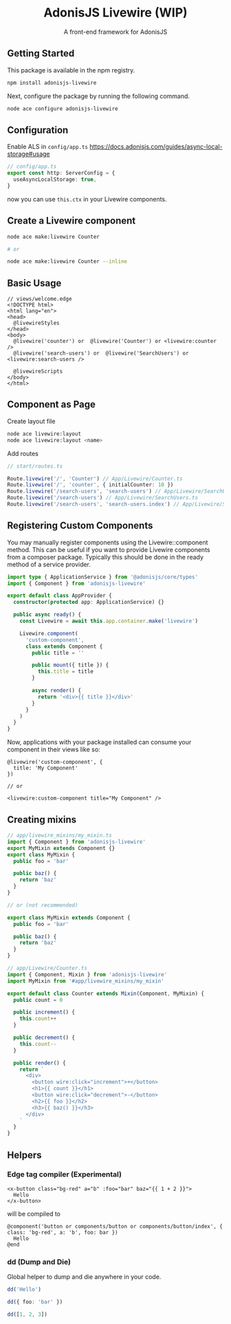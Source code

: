<div align="center">
  <h1><b>AdonisJS Livewire (WIP)</b></h1>

  <p>A front-end framework for AdonisJS</p>
</div>

## Getting Started

This package is available in the npm registry.

```bash
npm install adonisjs-livewire
```

Next, configure the package by running the following command.

```bash
node ace configure adonisjs-livewire
```

## Configuration

Enable ALS in `config/app.ts` https://docs.adonisjs.com/guides/async-local-storage#usage

```ts
// config/app.ts
export const http: ServerConfig = {
  useAsyncLocalStorage: true,
}
```

now you can use `this.ctx` in your Livewire components.

## Create a Livewire component

```sh
node ace make:livewire Counter

# or

node ace make:livewire Counter --inline
```

## Basic Usage

```blade
// views/welcome.edge
<!DOCTYPE html>
<html lang="en">
<head>
  @livewireStyles
</head>
<body>
  @livewire('counter') or  @livewire('Counter') or <livewire:counter />
  @livewire('search-users') or  @livewire('SearchUsers') or <livewire:search-users />

  @livewireScripts
</body>
</html>
```

## Component as Page

Create layout file

```sh
node ace livewire:layout
node ace livewire:layout <name>
```

Add routes

```ts
// start/routes.ts

Route.livewire('/', 'Counter') // App/Livewire/Counter.ts
Route.livewire('/', 'counter', { initialCounter: 10 })
Route.livewire('/search-users', 'search-users') // App/Livewire/SearchUsers.ts
Route.livewire('/search-users') // App/Livewire/SearchUsers.ts
Route.livewire('/search-users', 'search-users.index') // App/Livewire/SearchUsers/Index.ts
```

## Registering Custom Components

You may manually register components using the Livewire::component method. This can be useful if you want to provide Livewire components from a composer package. Typically this should be done in the ready method of a service provider.

```ts
import type { ApplicationService } from '@adonisjs/core/types'
import { Component } from 'adonisjs-livewire'

export default class AppProvider {
  constructor(protected app: ApplicationService) {}

  public async ready() {
    const Livewire = await this.app.container.make('livewire')

    Livewire.component(
      'custom-component',
      class extends Component {
        public title = ''

        public mount({ title }) {
          this.title = title
        }

        async render() {
          return '<div>{{ title }}</div>'
        }
      }
    )
  }
}
```

Now, applications with your package installed can consume your component in their views like so:

```blade
@livewire('custom-component', {
  title: 'My Component'
})

// or

<livewire:custom-component title="My Component" />
```

## Creating mixins

```ts
// app/livewire_mixins/my_mixin.ts
import { Component } from 'adonisjs-livewire'
export MyMixin extends Component {}
export class MyMixin {
  public foo = 'bar'

  public baz() {
    return 'baz'
  }
}

// or (not recommended)

export class MyMixin extends Component {
  public foo = 'bar'

  public baz() {
    return 'baz'
  }
}

```

```ts
// app/Livewire/Counter.ts
import { Component, Mixin } from 'adonisjs-livewire'
import MyMixin from '#app/livewire_mixins/my_mixin'

export default class Counter extends Mixin(Component, MyMixin) {
  public count = 0

  public increment() {
    this.count++
  }

  public decrement() {
    this.count--
  }

  public render() {
    return `
      <div>
        <button wire:click="increment">+</button>
        <h1>{{ count }}</h1>
        <button wire:click="decrement">-</button>
        <h2>{{ foo }}</h2>
        <h3>{{ baz() }}</h3>
      </div>
    `
  }
}
```

## Helpers

### Edge tag compiler (Experimental)

```edge
<x-button class="bg-red" a="b" :foo="bar" baz="{{ 1 + 2 }}">
  Hello
</x-button>
```

will be compiled to

```edge
@component('button or components/button or components/button/index', { class: 'bg-red', a: 'b', foo: bar })
  Hello
@end
```

### dd (Dump and Die)

Global helper to dump and die anywhere in your code.

```ts
dd('Hello')

dd({ foo: 'bar' })

dd([1, 2, 3])
```
